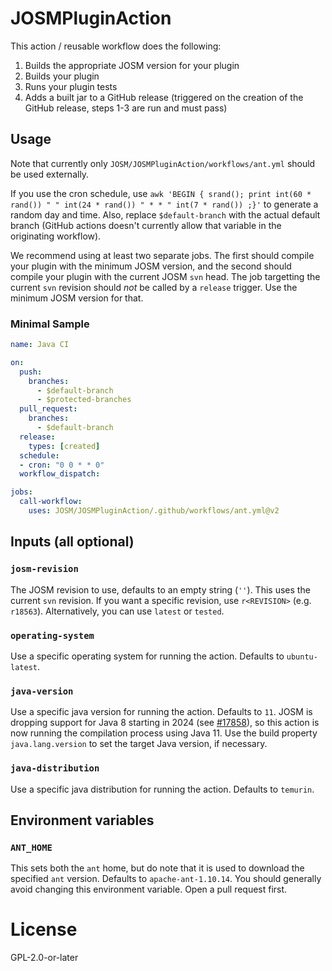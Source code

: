 # JOSMPluginAction
This action / reusable workflow does the following:
1. Builds the appropriate JOSM version for your plugin
2. Builds your plugin
3. Runs your plugin tests
4. Adds a built jar to a GitHub release (triggered on the creation of the GitHub
   release, steps 1-3 are run and must pass)

## Usage
Note that currently only `JOSM/JOSMPluginAction/workflows/ant.yml` should
be used externally.

If you use the cron schedule, use
`awk 'BEGIN { srand(); print int(60 * rand()) " " int(24 * rand()) " * * " int(7 * rand()) ;}'`
to generate a random day and time. Also, replace `$default-branch` with the
actual default branch (GitHub actions doesn't currently allow that variable in
the originating workflow).

We recommend using at least two separate jobs. The first should compile your
plugin with the minimum JOSM version, and the second should compile your plugin
with the current JOSM `svn` head. The job targetting the current `svn` revision
should _not_ be called by a `release` trigger. Use the minimum JOSM version for
that.

### Minimal Sample
```yaml
name: Java CI

on:
  push:
    branches:
      - $default-branch
      - $protected-branches
  pull_request:
    branches:
      - $default-branch
  release:
    types: [created]
  schedule:
  - cron: "0 0 * * 0"
  workflow_dispatch:

jobs:
  call-workflow:
    uses: JOSM/JOSMPluginAction/.github/workflows/ant.yml@v2
```

## Inputs (all optional)
### `josm-revision`
The JOSM revision to use, defaults to an empty string (`''`). This uses the
current `svn` revision. If you want a specific revision, use `r<REVISION>`
(e.g. `r18563`). Alternatively, you can use `latest` or `tested`.

### `operating-system`
Use a specific operating system for running the action.
Defaults to `ubuntu-latest`.

### `java-version`
Use a specific java version for running the action. Defaults to `11`.
JOSM is dropping support for Java 8 starting in 2024 (see [#17858](https://josm.openstreetmap.de/ticket/17858#comment:149)),
so this action is now running the compilation process using Java 11. Use the
build property `java.lang.version` to set the target Java version, if necessary.

### `java-distribution`
Use a specific java distribution for running the action. Defaults to `temurin`.

## Environment variables
### `ANT_HOME`
This sets both the `ant` home, but do note that it is used to download the
specified `ant` version. Defaults to `apache-ant-1.10.14`. You should generally
avoid changing this environment variable. Open a pull request first.

# License
GPL-2.0-or-later
